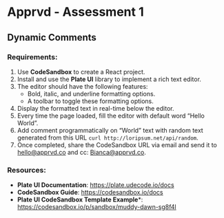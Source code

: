 # Apprvd - Assessment 1
## Dynamic Comments
### **Requirements**:
1. Use **CodeSandbox** to create a React project.
2. Install and use the **Plate UI** library to implement a rich text editor.
3. The editor should have the following features:
    - Bold, italic, and underline formatting options.
    - A toolbar to toggle these formatting options.
4. Display the formatted text in real-time below the editor.
5. Every time the page loaded, fill the editor with default word “Hello World”.
6. Add comment programmatically on “World” text with random text generated from this URL `curl http://loripsum.net/api/random`.
7. Once completed, share the CodeSandbox URL via email and send it to hello@apprvd.co and cc: Bianca@apprvd.co.

### **Resources**:

- **Plate UI Documentation**: https://plate.udecode.io/docs
- **CodeSandbox Guide**: https://codesandbox.io/docs
- **Plate UI CodeSandbox Template Example***: https://codesandbox.io/p/sandbox/muddy-dawn-sg8f4l